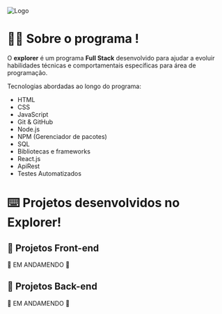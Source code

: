 
![Logo](https://efficient-sloth-d85.notion.site/image/https%3A%2F%2Fs3-us-west-2.amazonaws.com%2Fsecure.notion-static.com%2Fe4996fa7-6476-46cd-b5da-a6e2c707be5e%2FCapa_Notion_-_Explorer.png?table=block&id=3355d7df-0aa2-4efc-b428-7f69b3859928&spaceId=08f749ff-d06d-49a8-a488-9846e081b224&width=2000&userId=&cache=v2)




# 👨‍🚀 Sobre o programa !

O **explorer** é um programa **Full Stack** desenvolvido para ajudar a evoluir habilidades técnicas e comportamentais específicas para área de programação.

Tecnologias abordadas ao longo do programa:

- HTML
- CSS
- JavaScript
- Git & GitHub
- Node.js
- NPM (Gerenciador de pacotes)
- SQL
- Bibliotecas e frameworks
- React.js
- ApiRest
- Testes Automatizados


# ⌨️ Projetos desenvolvidos no Explorer!


## 🎨 Projetos Front-end 

🚧 EM ANDAMENDO 🚧




## 📡  Projetos Back-end 


🚧 EM ANDAMENDO 🚧






